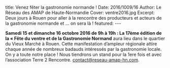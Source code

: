 title: Venez fêter la gastronomie normande !
    Date: 2016/1009/16
    Author: Le Réseau des AMAP de Haute&#x2011;Normandie
    Cover: ventre2016.jpg
    Excerpt: Deux jours à Rouen pour aller à la rencontre des producteurs et acteurs de la gastronomie normande et ... on sera là !
    featured:
    ---
   
**Samedi 15 et dimanche 16 octobre 2016 de 9h à 19h : La 17ème édition de la « Fête du ventre et de la Gastronomie  Normand**  aura lieu dans le quartier du Vieux Marché à Rouen. Cette manifestation d’ampleur régionale attire chaque année de nombreux badauds intéressés par la gastronomie locale. On y a toute notre place !
Nous tiendrons un stand pour la 1ere fois et avec l’association Terre 2 Rencontre.
contact@reseau-amap-hn.com. 


